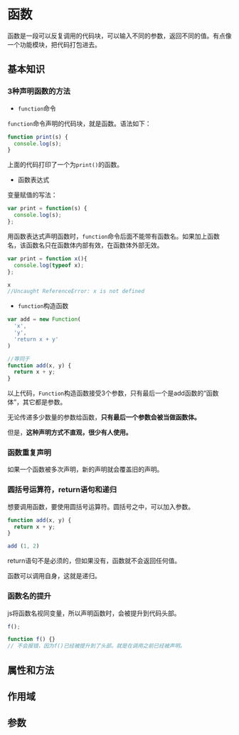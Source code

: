 # 函数

函数是一段可以反复调用的代码块，可以输入不同的参数，返回不同的值。有点像一个功能模块，把代码打包进去。

## 基本知识

### 3种声明函数的方法

- `function`命令

`function`命令声明的代码块，就是函数。语法如下：

```js
function print(s) {
  console.log(s);
}
```

上面的代码打印了一个为`print()`的函数。

- 函数表达式

变量赋值的写法：

```js
var print = function(s) {
  console.log(s);
};
```

用函数表达式声明函数时，`function`命令后面不能带有函数名。如果加上函数名，该函数名只在函数体内部有效，在函数体外部无效。

```js
var print = function x(){
  console.log(typeof x);
};

x
//Uncaught ReferenceError: x is not defined
```

- `function`构造函数

```js
var add = new Function(
  'x',
  'y',
  'return x + y'
)

//等同于
function add(x, y) {
  return x + y;
}
```

以上代码，`Function`构造函数接受3个参数，只有最后一个是add函数的“函数体”，其它都是参数。

无论传递多少数量的参数给函数，**只有最后一个参数会被当做函数体。**

但是，**这种声明方式不直观，很少有人使用。**

### 函数重复声明

如果一个函数被多次声明，新的声明就会覆盖旧的声明。

### 圆括号运算符，return语句和递归

想要调用函数，要使用圆括号运算符。圆括号之中，可以加入参数。

```js
function add(x, y) {
  return x + y;
}

add (1, 2)
```

return语句不是必须的，但如果没有，函数就不会返回任何值。

函数可以调用自身，这就是递归。

### 函数名的提升

js将函数名视同变量，所以声明函数时，会被提升到代码头部。

```js
f();

function f() {}
// 不会报错，因为f()已经被提升到了头部。就是在调用之前已经被声明。
```

## 属性和方法


## 作用域


## 参数